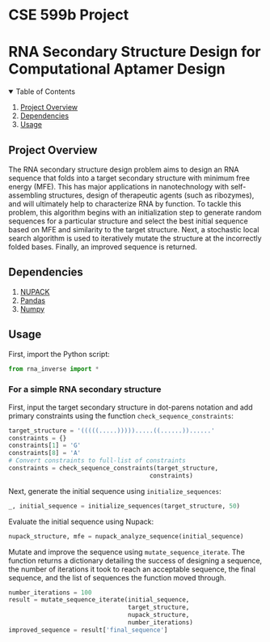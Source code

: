 # CSE 599b Project
# RNA Secondary Structure Design for Computational Aptamer Design

<!-- TABLE OF CONTENTS -->
<details open="open">
  <summary>Table of Contents</summary>
  <ol>
    <li><a href="#project-overview">Project Overview</a></li>
    <li><a href="#dependencies">Dependencies</a></li>
    <li><a href="#usage">Usage</a></li>
  </ol>
</details>



<!-- ABOUT THE PROJECT -->
## Project Overview
The RNA secondary structure design problem aims to design an RNA sequence that folds into a target secondary structure with minimum free energy (MFE). This has major applications in nanotechnology with self-assembling structures, design of therapeutic agents (such as ribozymes), and will ultimately help to characterize RNA by function. To tackle this problem, this algorithm begins with an initialization step to generate random sequences for a particular structure and select the best initial sequence based on MFE and similarity to the target structure. Next, a stochastic local search algorithm is used to iteratively mutate the structure at the incorrectly folded bases. Finally, an improved sequence is returned.


## Dependencies
1. [NUPACK](http://www.nupack.org/)
2. [Pandas](https://anaconda.org/anaconda/pandas)
3. [Numpy](https://anaconda.org/anaconda/numpy)


<!-- USAGE EXAMPLES -->
## Usage

First, import the Python script:
  ```python
  from rna_inverse import *
  ```

### For a simple RNA secondary structure
First, input the target secondary structure in dot-parens notation and add primary constraints using the function `check_sequence_constraints`:
  ```python
target_structure = '(((((.....))))).....((......))......'
constraints = {}
constraints[1] = 'G'
constraints[8] = 'A'
# Convert constraints to full-list of constraints
constraints = check_sequence_constraints(target_structure, 
                                         constraints)
  ```

Next, generate the initial sequence using `initialize_sequences`:
  ```python
_, initial_sequence = initialize_sequences(target_structure, 50)
  ```

Evaluate the initial sequence using Nupack:
```python
nupack_structure, mfe = nupack_analyze_sequence(initial_sequence)
```

Mutate and improve the sequence using `mutate_sequence_iterate`. The function returns a dictionary detailing the success of designing a sequence, the number of iterations it took to reach an acceptable sequence, the final sequence, and the list of sequences the function moved through.
```python
number_iterations = 100
result = mutate_sequence_iterate(initial_sequence, 
                                 target_structure, 
                                 nupack_structure, 
                                 number_iterations)
improved_sequence = result['final_sequence']
```

